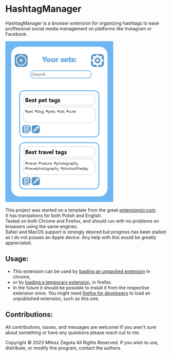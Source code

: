 # HashtagManager
HashtagManager is a browser extension for organizing hashtags to ease proffesional social media management on platforms like Instagram or Facebook.  

![Main Screen](HM_screenshot_main_screen.png "Main Screen of the HashtagManager")

This project was started on a template from the great [extensionizr.com](https://extensionizr.com).  
It has translations for both Polish and English.  
Tested on both Chrome and Firefox, and should run with no problems on browsers using the same engines.  
Safari and MacOS support is strongly desired but progress has been stalled as I do not posses an Apple device. Any help with this would be greatly appreciated.

## Usage:
* This extension can be used by [loading an unpacked extension](https://developer.chrome.com/docs/extensions/mv3/getstarted/development-basics/#load-unpacked) in chrome,
* or by [loading a temporary extension](https://developer.mozilla.org/en-US/docs/Mozilla/Add-ons/WebExtensions/Your_first_WebExtension#trying_it_out), in firefox.
* In the future it should be possible to install it from the respective extension store.
You might need [firefox for developers](https://www.mozilla.org/en-US/firefox/developer/) to load an unpublished extension, such as this one. 

## Contributions:
All contributions, issues, and messages are welcome! If you aren't sure about something or have any questions please reach out to me.

Copyright © 2023 Miłosz Żegota
All Rights Reserved. If you wish to use, distribute, or modify this program, contact the authors.
